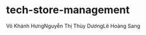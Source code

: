 # tech-store-management
<table>
  <tr> Võ Khánh Hưng</tr>
  <tr>Nguyễn Thị Thùy Dương</tr>
  <tr>Lê Hoàng Sang</tr>
</table>
